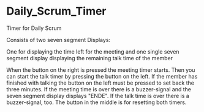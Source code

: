 # Daily_Scrum_Timer
Timer for Daily Scrum 

Consists of two seven segment Displays:

One for displaying the time left for the meeting and one single seven segment display displaying the remaining talk time of the member

When the button on the right is pressed the meeting timer starts. Then you can start the talk timer by pressing the button on the left. If 
the member has finished with talking the button on the left must be pressed to set back the three minutes.
If the meeting time is over there is a buzzer-signal and the seven segment display displays "ENDE". If the talk time is over there is a buzzer-signal, too.
The button in the middle is for resetting both timers.
